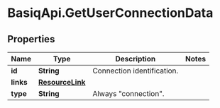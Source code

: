 # BasiqApi.GetUserConnectionData

## Properties
Name | Type | Description | Notes
------------ | ------------- | ------------- | -------------
**id** | **String** | Connection identification. | 
**links** | [**ResourceLink**](ResourceLink.md) |  | 
**type** | **String** | Always \"connection\". | 


